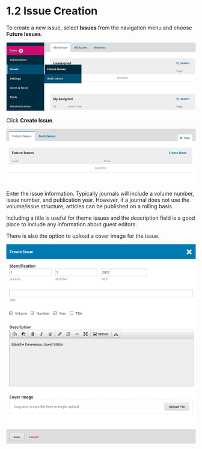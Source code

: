 # 1.2 Issue Creation
To create a new issue, select **Issues** from the navigation menu and choose **Future Issues**.

![Future Issues](./images/1-2-1.png)

Click **Create Issue**.

![Create Issue](./images/1-2-2.png)

Enter the issue information. Typically journals will include a volume number, issue number, and publication year. However, if a journal does not use the volume/issue structure, articles can be published on a rolling basis. 

Including a title is useful for theme issues and the description field is a good place to include any information about guest editors.

There is also the option to upload a cover image for the issue.

![Issue information](./images/1-2-3.png)